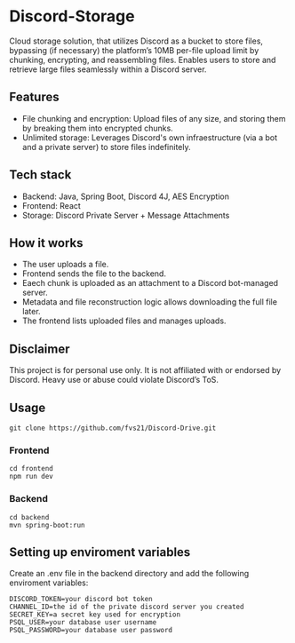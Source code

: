 # Discord-Storage

Cloud storage solution, that utilizes Discord as a bucket to store files, bypassing (if necessary) the platform’s 10MB per-file upload limit by chunking, encrypting, and reassembling files. Enables users to store and retrieve large files seamlessly within a Discord server.

## Features
* File chunking and encryption: Upload files of any size, and storing them by breaking them into encrypted chunks.
* Unlimited storage: Leverages Discord's own infraestructure (via a bot and a private server) to store files indefinitely.

## Tech stack
* Backend: Java, Spring Boot, Discord 4J, AES Encryption
* Frontend: React
* Storage: Discord Private Server + Message Attachments

## How it works
* The user uploads a file.
* Frontend sends the file to the backend.
* Eaech chunk is uploaded as an attachment to a Discord bot-managed server.
* Metadata and file reconstruction logic allows downloading the full file later.
* The frontend lists uploaded files and manages uploads.

## Disclaimer
This project is for personal use only. It is not affiliated with or endorsed by Discord. Heavy use or abuse could violate Discord’s ToS.

## Usage

```
git clone https://github.com/fvs21/Discord-Drive.git
```

### Frontend
```
cd frontend
npm run dev
```

### Backend
```
cd backend
mvn spring-boot:run
```

## Setting up enviroment variables
Create an .env file in the backend directory and add the following enviroment variables:
```
DISCORD_TOKEN=your discord bot token
CHANNEL_ID=the id of the private discord server you created
SECRET_KEY=a secret key used for encryption
PSQL_USER=your database user username
PSQL_PASSWORD=your database user password
```

